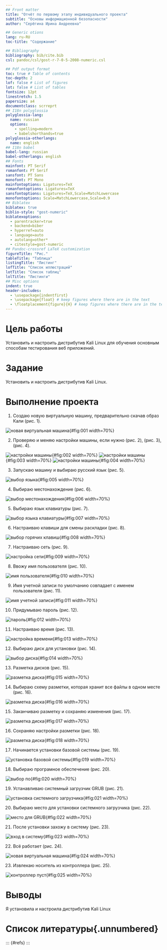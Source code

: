 ```yaml
---
## Front matter
title: "Отчёт по первому этапу индивидуального проекта"
subtitle: "Основы информационной безопасности"
author: "Серёгина Ирина Андреевна"

## Generic otions
lang: ru-RU
toc-title: "Содержание"

## Bibliography
bibliography: bib/cite.bib
csl: pandoc/csl/gost-r-7-0-5-2008-numeric.csl

## Pdf output format
toc: true # Table of contents
toc-depth: 2
lof: false # List of figures
lot: false # List of tables
fontsize: 12pt
linestretch: 1.5
papersize: a4
documentclass: scrreprt
## I18n polyglossia
polyglossia-lang:
  name: russian
  options:
	- spelling=modern
	- babelshorthands=true
polyglossia-otherlangs:
  name: english
## I18n babel
babel-lang: russian
babel-otherlangs: english
## Fonts
mainfont: PT Serif
romanfont: PT Serif
sansfont: PT Sans
monofont: PT Mono
mainfontoptions: Ligatures=TeX
romanfontoptions: Ligatures=TeX
sansfontoptions: Ligatures=TeX,Scale=MatchLowercase
monofontoptions: Scale=MatchLowercase,Scale=0.9
## Biblatex
biblatex: true
biblio-style: "gost-numeric"
biblatexoptions:
  - parentracker=true
  - backend=biber
  - hyperref=auto
  - language=auto
  - autolang=other*
  - citestyle=gost-numeric
## Pandoc-crossref LaTeX customization
figureTitle: "Рис."
tableTitle: "Таблица"
listingTitle: "Листинг"
lofTitle: "Список иллюстраций"
lotTitle: "Список таблиц"
lolTitle: "Листинги"
## Misc options
indent: true
header-includes:
  - \usepackage{indentfirst}
  - \usepackage{float} # keep figures where there are in the text
  - \floatplacement{figure}{H} # keep figures where there are in the text
---
```


# Цель работы

Установить и настроить дистрибутив Kali Linux для обучения основным способам тестирования веб приложений.

# Задание

Установить и настроить дистрибутив Kali Linux.

# Выполнение проекта 

1. Создаю новую виртуальную машину, предварительно скачав образ Кали (рис. 1).

![новая виртуальная машина](image/1.png){#fig:001 width=70%}

2. Проверяю и меняю настройки машины, если нужно (рис. 2), (рис. 3), (рис. 4).

![настройки машины](image/2.png){#fig:002 width=70%}
![настройки машины](image/3.png){#fig:003 width=70%}
![настройки машины](image/4.png){#fig:004 width=70%}

3. Запускаю машину и выбираю русский язык (рис. 5).

![выбор языка](image/5.png){#fig:005 width=70%}

4. Выбираю местонахождение (рис. 6).

![выбор местонахождения](image/6.png){#fig:006 width=70%}

5. Выбираю язык клавиатуры (рис. 7).

![выбор языка клавиатуры](image/7.png){#fig:007 width=70%}

6. Настраиваю клавиши для смены раскладки (рис. 8).

![выбор горячих клавиш](image/8.png){#fig:008 width=70%}

7. Настраиваю сеть (рис. 9).

![настройка сети](image/9.png){#fig:009 width=70%}

8. Ввожу имя пользователя (рис. 10).

![имя пользователя](image/10.png){#fig:010 width=70%}

9. Имя учетной записи по умолчанию совпадает с именем пользователя (рис. 11).

![имя учетной записи](image/11.png){#fig:011 width=70%}

10. Придумываю пароль (рис. 12).

![пароль](image/12.png){#fig:012 width=70%}

11. Настраиваю время (рис. 13).

![настройка времени](image/13.png){#fig:013 width=70%}

12. Выбираю диск для установки (рис. 14).

![выбор диска](image/14.png){#fig:014 width=70%}

13. Разметка дисков (рис. 15).

![разметка диска](image/15.png){#fig:015 width=70%}

14. Выбираю схему разметки, которая хранит все файлы в одном месте (рис. 16).

![разметка диска](image/16.png){#fig:016 width=70%}

15. Заканчиваю разметку и сохраняю изменения (рис. 17).

![разметка диска](image/17.png){#fig:017 width=70%}

16. Сохраняю настройки разметки (рис. 18).

![разметка диска](image/18.png){#fig:018 width=70%}

17. Начинается установки базовой системы (рис. 19).

![установка базовой системы](image/19.png){#fig:019 width=70%}

18. Выбираю програмное обеспечение (рис. 20).

![выбор по](image/20.png){#fig:020 width=70%}

19. Устанавливаю системный загрузчик GRUB (рис. 21).

![установка системного загрузчика](image/21.png){#fig:021 width=70%}

20. Выбираю место для установки системного загрузчика (рис. 22).

![место для GRUB](image/22.png){#fig:022 width=70%}

21. После установки захожу в систему (рис. 23).

![вход в систему](image/23.png){#fig:023 width=70%}

22. Всё работает (рис. 24).

![новая виртуальная машина](image/24.png){#fig:024 width=70%}

23. Извлекаю носитель из контроллера (рис. 25).

![контроллер пуст](image/25.png){#fig:025 width=70%}


# Выводы

Я установила и настроила дистрибутив Kali Linux

# Список литературы{.unnumbered}

::: {#refs}
:::
